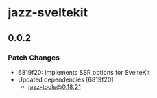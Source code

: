 # jazz-sveltekit

## 0.0.2

### Patch Changes

- 6819f20: Implements SSR options for SvelteKit
- Updated dependencies [6819f20]
  - jazz-tools@0.18.21
